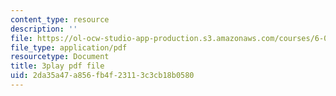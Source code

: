 ```yaml
---
content_type: resource
description: ''
file: https://ol-ocw-studio-app-production.s3.amazonaws.com/courses/6-006-introduction-to-algorithms-fall-2011/2da35a47a856fb4f23113c3cb18b0580_-FElVPKykgw.pdf
file_type: application/pdf
resourcetype: Document
title: 3play pdf file
uid: 2da35a47-a856-fb4f-2311-3c3cb18b0580
---
```

